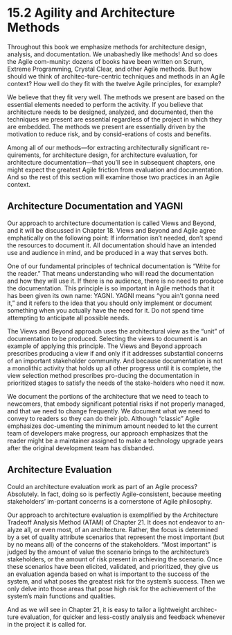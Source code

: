 15.2 Agility and Architecture Methods
===

Throughout this book we emphasize methods for architecture design, analysis, and documentation. We unabashedly like methods! And so does the Agile com-munity: dozens of books have been written on Scrum, Extreme Programming, Crystal Clear, and other Agile methods. But how should we think of architec-ture-centric techniques and methods in an Agile context? How well do they fit with the twelve Agile principles, for example?

We believe that they fit very well. The methods we present are based on the essential elements needed to perform the activity. If you believe that architecture needs to be designed, analyzed, and documented, then the techniques we present are essential regardless of the project in which they are embedded. The methods we present are essentially driven by the motivation to reduce risk, and by consid-erations of costs and benefits.

Among all of our methods—for extracting architecturally significant re-quirements, for architecture design, for architecture evaluation, for architecture documentation—that you’ll see in subsequent chapters, one might expect the greatest Agile friction from evaluation and documentation. And so the rest of this section will examine those two practices in an Agile context.

## Architecture Documentation and YAGNI

Our approach to architecture documentation is called Views and Beyond, and it will be discussed in Chapter 18. Views and Beyond and Agile agree emphatically on the following point: If information isn’t needed, don’t spend the resources to document it. All documentation should have an intended use and audience in mind, and be produced in a way that serves both.

One of our fundamental principles of technical documentation is “Write for the reader.” That means understanding who will read the documentation and how they will use it. If there is no audience, there is no need to produce the documentation. This principle is so important in Agile methods that it has been given its own name: YAGNI. YAGNI means “you ain’t gonna need it,” and it refers to the idea that you should only implement or document something when you actually have the need for it. Do not spend time attempting to anticipate all possible needs.

The Views and Beyond approach uses the architectural view as the “unit” of documentation to be produced. Selecting the views to document is an example of applying this principle. The Views and Beyond approach prescribes producing a view if and only if it addresses substantial concerns of an important stakeholder community. And because documentation is not a monolithic activity that holds up all other progress until it is complete, the view selection method prescribes pro-ducing the documentation in prioritized stages to satisfy the needs of the stake-holders who need it now.

We document the portions of the architecture that we need to teach to newcomers, that embody significant potential risks if not properly managed, and that we need to change frequently. We document what we need to convey to readers so they can do their job. Although “classic” Agile emphasizes doc-umenting the minimum amount needed to let the current team of developers make progress, our approach emphasizes that the reader might be a maintainer assigned to make a technology upgrade years after the original development team has disbanded.

## Architecture Evaluation

Could an architecture evaluation work as part of an Agile process? Absolutely. In fact, doing so is perfectly Agile-consistent, because meeting stakeholders’ im-portant concerns is a cornerstone of Agile philosophy.

Our approach to architecture evaluation is exemplified by the Architecture Tradeoff Analysis Method (ATAM) of Chapter 21. It does not endeavor to an-alyze all, or even most, of an architecture. Rather, the focus is determined by a set of quality attribute scenarios that represent the most important (but by no means all) of the concerns of the stakeholders. “Most important” is judged by the amount of value the scenario brings to the architecture’s stakeholders, or the amount of risk present in achieving the scenario. Once these scenarios have been elicited, validated, and prioritized, they give us an evaluation agenda based on what is important to the success of the system, and what poses the greatest risk for the system’s success. Then we only delve into those areas that pose high risk for the achievement of the system’s main functions and qualities.

And as we will see in Chapter 21, it is easy to tailor a lightweight architec-ture evaluation, for quicker and less-costly analysis and feedback whenever in the project it is called for.
